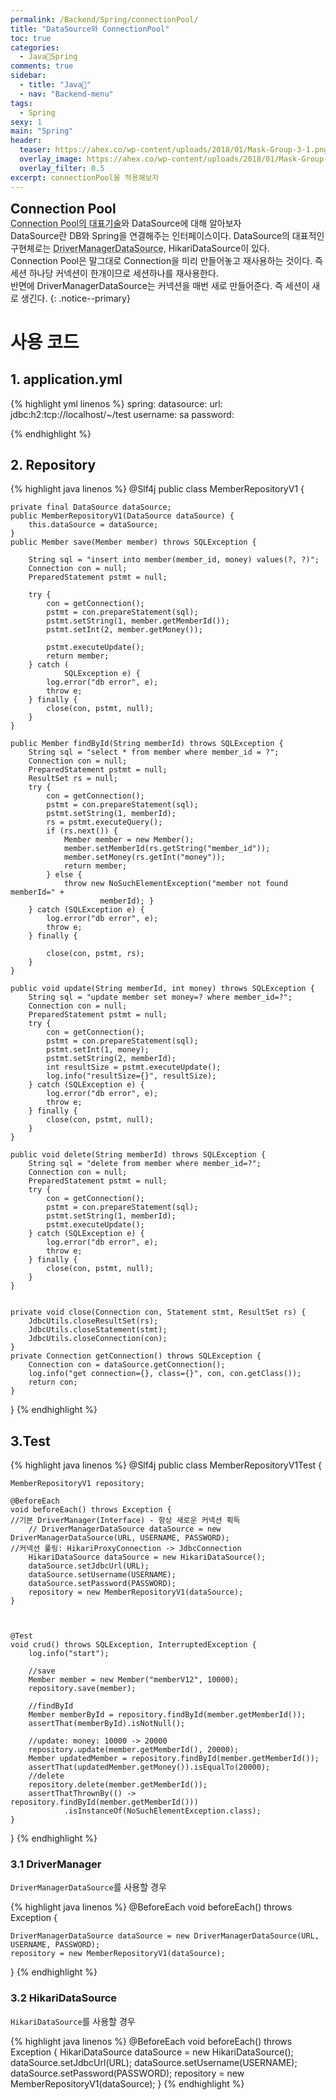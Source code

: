 ```yaml
---
permalink: /Backend/Spring/connectionPool/
title: "DataSource와 ConnectionPool"
toc: true
categories:
  - Java🐛Spring
comments: true
sidebar:
  - title: "Java🐛"
  - nav: "Backend-menu"
tags:
  - Spring
sexy: 1
main: "Spring"
header:
  teaser: https://ahex.co/wp-content/uploads/2018/01/Mask-Group-3-1.png
  overlay_image: https://ahex.co/wp-content/uploads/2018/01/Mask-Group-3-1.png
  overlay_filter: 0.5
excerpt: connectionPool을 적용해보자
---
```


<span style = "font-size:1.5em;  font-weight: 700;">Connection Pool</span><br>
<abbr title="" id="HikariCP">Connection Pool의 대표기술</abbr>와 DataSource에 대해 알아보자  
DataSource란 DB와 Spring을 연결해주는 인터페이스이다. DataSource의 대표적인 구현체로는 <abbr title="" id="JdbcDriverManager">DriverManagerDataSource</abbr>, HikariDataSource이 있다.  
Connection Pool은 말그대로 Connection을 미리 만들어놓고 재사용하는 것이다. 즉 세션 하나당 커넥션이 한개이므로 세션하나를 재사용한다.  
반면에 DriverManagerDataSource는 커넥션을 매번 새로 만들어준다. 즉 세션이 새로 생긴다.
{: .notice--primary}


# 사용 코드

## 1. application.yml
{% highlight yml linenos %}
spring:
  datasource:
    url: jdbc:h2:tcp://localhost/~/test
    username: sa
    password:

{% endhighlight %}

## 2. Repository

{% highlight java linenos %}
@Slf4j
public class MemberRepositoryV1 {

    private final DataSource dataSource;
    public MemberRepositoryV1(DataSource dataSource) {
        this.dataSource = dataSource;
    }
    public Member save(Member member) throws SQLException {

        String sql = "insert into member(member_id, money) values(?, ?)";
        Connection con = null;
        PreparedStatement pstmt = null;

        try {
            con = getConnection();
            pstmt = con.prepareStatement(sql);
            pstmt.setString(1, member.getMemberId());
            pstmt.setInt(2, member.getMoney());

            pstmt.executeUpdate();
            return member;
        } catch (
                SQLException e) {
            log.error("db error", e);
            throw e;
        } finally {
            close(con, pstmt, null);
        }
    }

    public Member findById(String memberId) throws SQLException {
        String sql = "select * from member where member_id = ?";
        Connection con = null;
        PreparedStatement pstmt = null;
        ResultSet rs = null;
        try {
            con = getConnection();
            pstmt = con.prepareStatement(sql);
            pstmt.setString(1, memberId);
            rs = pstmt.executeQuery();
            if (rs.next()) {
                Member member = new Member();
                member.setMemberId(rs.getString("member_id"));
                member.setMoney(rs.getInt("money"));
                return member;
            } else {
                throw new NoSuchElementException("member not found memberId=" +
                        memberId); }
        } catch (SQLException e) {
            log.error("db error", e);
            throw e;
        } finally {

            close(con, pstmt, rs);
        }
    }

    public void update(String memberId, int money) throws SQLException {
        String sql = "update member set money=? where member_id=?";
        Connection con = null;
        PreparedStatement pstmt = null;
        try {
            con = getConnection();
            pstmt = con.prepareStatement(sql);
            pstmt.setInt(1, money);
            pstmt.setString(2, memberId);
            int resultSize = pstmt.executeUpdate();
            log.info("resultSize={}", resultSize);
        } catch (SQLException e) {
            log.error("db error", e);
            throw e;
        } finally {
            close(con, pstmt, null);
        }
    }

    public void delete(String memberId) throws SQLException {
        String sql = "delete from member where member_id=?";
        Connection con = null;
        PreparedStatement pstmt = null;
        try {
            con = getConnection();
            pstmt = con.prepareStatement(sql);
            pstmt.setString(1, memberId);
            pstmt.executeUpdate();
        } catch (SQLException e) {
            log.error("db error", e);
            throw e;
        } finally {
            close(con, pstmt, null);
        }
    }


    private void close(Connection con, Statement stmt, ResultSet rs) {
        JdbcUtils.closeResultSet(rs);
        JdbcUtils.closeStatement(stmt);
        JdbcUtils.closeConnection(con);
    }
    private Connection getConnection() throws SQLException {
        Connection con = dataSource.getConnection();
        log.info("get connection={}, class={}", con, con.getClass());
        return con;
    }
}
{% endhighlight %}

## 3.Test

{% highlight java linenos %}
@Slf4j
public class MemberRepositoryV1Test {

    MemberRepositoryV1 repository;

    @BeforeEach
    void beforeEach() throws Exception {
    //기본 DriverManager(Interface) - 항상 새로운 커넥션 획득
        // DriverManagerDataSource dataSource = new DriverManagerDataSource(URL, USERNAME, PASSWORD);
    //커넥션 풀링: HikariProxyConnection -> JdbcConnection
        HikariDataSource dataSource = new HikariDataSource();
        dataSource.setJdbcUrl(URL);
        dataSource.setUsername(USERNAME);
        dataSource.setPassword(PASSWORD);
        repository = new MemberRepositoryV1(dataSource);
    }



    @Test
    void crud() throws SQLException, InterruptedException {
        log.info("start");

        //save
        Member member = new Member("memberV12", 10000);
        repository.save(member);

        //findById
        Member memberById = repository.findById(member.getMemberId());
        assertThat(memberById).isNotNull();

        //update: money: 10000 -> 20000
        repository.update(member.getMemberId(), 20000);
        Member updatedMember = repository.findById(member.getMemberId());
        assertThat(updatedMember.getMoney()).isEqualTo(20000);
        //delete
        repository.delete(member.getMemberId());
        assertThatThrownBy(() -> repository.findById(member.getMemberId()))
                .isInstanceOf(NoSuchElementException.class);
    }
}
{% endhighlight %}

### 3.1 DriverManager
`DriverManagerDataSource`를 사용할 경우  

{% highlight java linenos %}
@BeforeEach
void beforeEach() throws Exception {
    
    DriverManagerDataSource dataSource = new DriverManagerDataSource(URL, USERNAME, PASSWORD);
    repository = new MemberRepositoryV1(dataSource);
}
{% endhighlight %}

### 3.2 HikariDataSource
`HikariDataSource`를 사용할 경우

{% highlight java linenos %}
@BeforeEach
void beforeEach() throws Exception {
    HikariDataSource dataSource = new HikariDataSource();
    dataSource.setJdbcUrl(URL);
    dataSource.setUsername(USERNAME);
    dataSource.setPassword(PASSWORD);
    repository = new MemberRepositoryV1(dataSource);
}
{% endhighlight %}